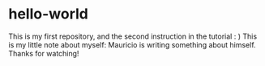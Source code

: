 # hello-world
This is my first repository, and the second instruction in the tutorial : )
This is my little note about myself: Mauricio is writing something about himself. Thanks for watching!
